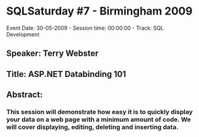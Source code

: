 # SQLSaturday #7 - Birmingham 2009
Event Date: 30-05-2009 - Session time: 00:00:00 - Track: SQL Development
## Speaker: Terry Webster
## Title: ASP.NET Databinding 101
## Abstract:
### This session will demonstrate how easy it is to quickly display your data on a web page with a minimum amount of code. We will cover displaying, editing, deleting and inserting data.
